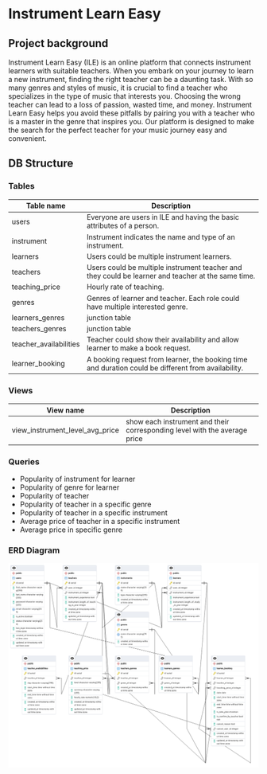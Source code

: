 # Instrument Learn Easy
## Project background
Instrument Learn Easy (ILE) is an online platform that connects instrument learners with suitable teachers. When you embark on your journey to learn a new instrument, finding the right teacher can be a daunting task. With so many genres and styles of music, it is crucial to find a teacher who specializes in the type of music that interests you. Choosing the wrong teacher can lead to a loss of passion, wasted time, and money. Instrument Learn Easy helps you avoid these pitfalls by pairing you with a teacher who is a master in the genre that inspires you. Our platform is designed to make the search for the perfect teacher for your music journey easy and convenient.

## DB Structure

### Tables
|Table name|Description|
|----------|-----------|
|users|Everyone are users in ILE and having the basic attributes of a person.|
|instrument|Instrument indicates the name and type of an instrument.|
|learners|Users could be multiple instrument learners.|
|teachers|Users could be multiple instrument teacher and they could be learner and teacher at the same time.|
|teaching_price|Hourly rate of teaching.|
|genres|Genres of learner and teacher. Each role could have multiple interested genre.|
|learners_genres|junction table|
|teachers_genres|junction table|
|teacher_availabilities|Teacher could show their availability and allow learner to make a book request.|
|learner_booking|A booking request from learner, the booking time and duration could be different from availability.|

### Views
|View name|Description|
|----------|-----------|
|view_instrument_level_avg_price|show each instrument and their corresponding level with the average price|

### Queries
- Popularity of instrument for learner
- Popularity of genre for learner
- Popularity of teacher
- Popularity of teacher in a specific genre
- Popularity of teacher in a specific instrument
- Average price of teacher in a specific instrument
- Average price in specific genre

### ERD Diagram
![Image](/assets/erd.png)